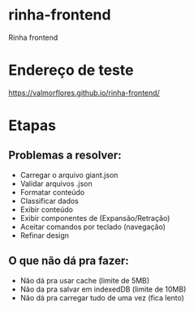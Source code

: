# rinha-frontend
Rinha frontend

# Endereço de teste
https://valmorflores.github.io/rinha-frontend/

# Etapas

## Problemas a resolver:
- Carregar o arquivo giant.json
- Validar arquivos .json
- Formatar conteúdo
- Classificar dados
- Exibir conteúdo
- Exibir componentes de (Expansão/Retração)
- Aceitar comandos por teclado (navegação)
- Refinar design


## O que não dá pra fazer:
- Não dá pra usar cache (limite de 5MB)
- Não da pra salvar em indexedDB (limite de 10MB)
- Não dá pra carregar tudo de uma vez (fica lento)

  




